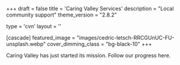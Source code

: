 +++
draft = false
title = 'Caring Valley Services'
description = "Local community support"
theme_version = "2.8.2"

type = 'cvn'
layout = ''

[cascade]
  featured_image = "images/cedric-letsch-RRCGUnUC-FU-unsplash.webp"
  cover_dimming_class = "bg-black-10"
+++

Caring Valley has just started its mission. Follow our progress here.
